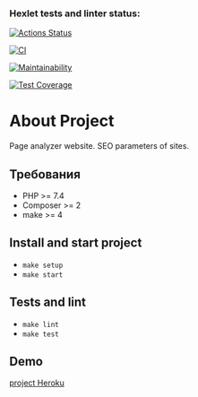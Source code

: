 ### Hexlet tests and linter status:
[![Actions Status](https://github.com/vasilysmolin/php-project-lvl3/workflows/hexlet-check/badge.svg)](https://github.com/vasilysmolin/php-project-lvl3/actions)

[![CI](https://github.com/vasilysmolin/php-project-lvl3/workflows/linter/badge.svg)](https://github.com/vasilysmolin/php-project-lvl3/actions)

[![Maintainability](https://api.codeclimate.com/v1/badges/b8b2e46d966ad5a5ac36/maintainability)](https://codeclimate.com/github/vasilysmolin/php-project-lvl3/maintainability)

[![Test Coverage](https://api.codeclimate.com/v1/badges/b8b2e46d966ad5a5ac36/test_coverage)](https://codeclimate.com/github/vasilysmolin/php-project-lvl3/test_coverage)

# About Project

Page analyzer website. 
SEO parameters of sites.

## Требования

* PHP >= 7.4
* Composer >= 2
* make >= 4

## Install and start project

* `make setup`
* `make start`

## Tests and lint

* `make lint`
* `make test`

## Demo

[project Heroku](https://mighty-taiga-02578.herokuapp.com/)

